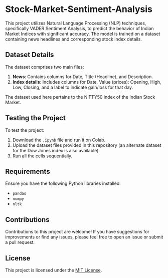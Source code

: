 # Stock-Market-Sentiment-Analysis

This project utilizes Natural Language Processing (NLP) techniques, specifically VADER Sentiment Analysis, to predict the behavior of Indian Market Indices with significant accuracy. The model is trained on a dataset containing news headlines and corresponding stock index details.

## Dataset Details

The dataset comprises two main files:

1. **News**: Contains columns for Date, Title (Headline), and Description.
2. **Index details**: Includes columns for Date, Value (prices): Opening, High, Low, Closing, and a label to indicate gain/loss for that day.

The dataset used here pertains to the NIFTY50 index of the Indian Stock Market.

## Testing the Project

To test the project:

1. Download the `.ipynb` file and run it on Colab.
2. Upload the dataset files provided in this repository (an alternate dataset for the Dow Jones index is also available).
3. Run all the cells sequentially.

## Requirements

Ensure you have the following Python libraries installed:

- `pandas`
- `numpy`
- `nltk`

## Contributions

Contributions to this project are welcome! If you have suggestions for improvements or find any issues, please feel free to open an issue or submit a pull request.

## License

This project is licensed under the [MIT License](LICENSE).
